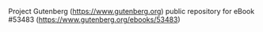 Project Gutenberg (https://www.gutenberg.org) public repository for
eBook #53483 (https://www.gutenberg.org/ebooks/53483)
